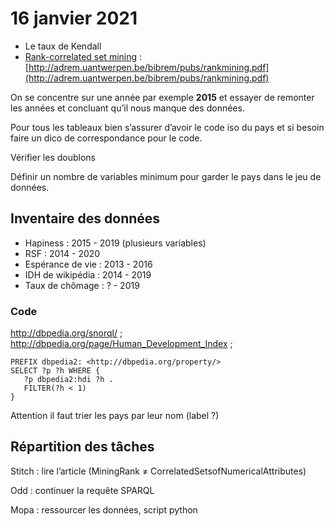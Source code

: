 # 16 janvier 2021

- Le taux de Kendall
- [Rank-correlated set mining](http://adrem.uantwerpen.be/~goethals/software/) : [http://adrem.uantwerpen.be/bibrem/pubs/rankmining.pdf](http://adrem.uantwerpen.be/bibrem/pubs/rankmining.pdf)

On se concentre sur une année par exemple **2015** et essayer de remonter les années et concluant qu’il nous manque des données.

Pour tous les tableaux bien s’assurer d’avoir le code iso du pays et si besoin faire un dico de correspondance pour le code.

Vérifier les doublons

Définir un nombre de variables minimum pour garder le pays dans le jeu de données.

## Inventaire des données

- Hapiness : 2015 - 2019 (plusieurs variables)
- RSF : 2014 - 2020
- Espérance de vie : 2013 - 2016
- IDH de wikipédia : 2014 - 2019
- Taux de chômage : ? - 2019

### Code

http://dbpedia.org/snorql/ ; http://dbpedia.org/page/Human_Development_Index ; 

```SPARQL
PREFIX dbpedia2: <http://dbpedia.org/property/>
SELECT ?p ?h WHERE {
   ?p dbpedia2:hdi ?h .
   FILTER(?h < 1)
}
```

Attention il faut trier les pays par leur nom (label ?)

## Répartition des tâches

Stitch : lire l’article (MiningRank ≠ CorrelatedSetsofNumericalAttributes)

Odd : continuer la requête SPARQL

Mopa : ressourcer les données, script python

